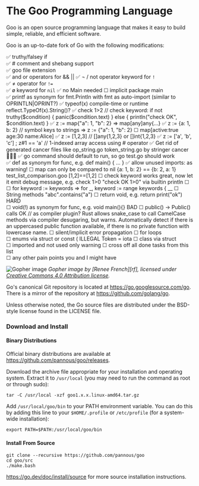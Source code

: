 # The Goo Programming Language

Goo is an open source programming language that makes it easy to build simple, reliable, and efficient software.

Goo is an up-to-date fork of Go with the following modifications:
<!--
just like most ugliness in the world appears when you add a five to json(5) 
so does adding a little o to Go[o] make everything a little more beautiful
-->
✅ truthy/falsey if  
✅ # comment and shebang support  
✅ goo file extension  
✅ and or operators for && ||
✅ ¬ / not operator keyword for `!`  
✅ ≠ operator for `!=`  
✅ ø keyword for `nil`
✅ no Main needed ☐  implicit package main  
✅ printf as synonym for fmt.Println  with fmt as auto-import (similar to OPRINTLN|OPRINT?)
✅ typeof(x)  compile-time or runtime reflect.TypeOf(x).String()?
✅ check 1>2 // check keyword: if not truthy($condition) { panic($condition.text) } else { println("check OK", $condition.text) }
✅ z := map{"a": 1, "b": 2}  => map[any]any{…}
✅ z := {a: 1, b: 2}  // symbol keys to strings => z := {"a": 1, "b": 2}
☐ map[active:true age:30 name:Alice] 
✅ z := [1,2,3]  // []any{1,2,3} or []int{1,2,3}
✅ z := ['a', 'b', 'c'] ; z#1 == 'a'  // 1-indexed array access using # operator
✅ Get rid of generated cancer files like op_string.go  token_string.go by stringer cancer 🤮🦀🤮
✅ go command should default to run, so go test.go should work  
✅ def as synonym for func, e.g. def main() { ... }
✅ allow unused imports: as warning!
☐ map can only be compared to nil {a: 1, b: 2} == {b: 2, a: 1}
test_list_comparison.goo [1,2]==[1,2]
☐ check keyword works great, now let it emit debug message, e.g.  check 1>0  "check OK 1>0" via builtin println
☐ 
☐ for keyword := keywords  => for _, keyword := range keywords { __
☐ String methods "abc".contains("a")
☐ return void, e.g. return print("ok") HARD  
☐ void(!) as synonym for func, e.g. void main(){} BAD
☐ public() -> Public() calls OK // as compiler plugin?
    Rust allows snake_case to call CamelCase methods via compiler desugaring, but warns.
    Automatically detect if there is an uppercased public function available, if there is no private function with lowercase name.
☐ silent/implicit error propagation
☐ for loops    
☐ enums via struct or const ( ILLEGAL Token = iota
☐ class via struct  
☐ imported and not used only warning 
☐ cross off all done tasks from this list  
☐ any other pain points you and I might have   


![Gopher image](https://golang.org/doc/gopher/fiveyears.jpg)
*Gopher image by [Renee French][rf], licensed under [Creative Commons 4.0 Attribution license][cc4-by].*

Go's canonical Git repository is located at https://go.googlesource.com/go.
There is a mirror of the repository at https://github.com/golang/go.

Unless otherwise noted, the Go source files are distributed under the
BSD-style license found in the LICENSE file.

### Download and Install

#### Binary Distributions

Official binary distributions are available at https://github.com/pannous/goo/releases.

Download the archive file appropriate for your installation and operating system. Extract it to `/usr/local` (you may need to run the command as root or through sudo):

```
tar -C /usr/local -xzf goo1.x.x.linux-amd64.tar.gz
```

Add `/usr/local/goo/bin` to your PATH environment variable. You can do this by adding this line to your `$HOME/.profile` or `/etc/profile` (for a system-wide installation):

```
export PATH=$PATH:/usr/local/goo/bin
```

#### Install From Source

```
git clone --recursive https://github.com/pannous/goo
cd goo/src
./make.bash
```

https://go.dev/doc/install/source for more source installation instructions.

[cc4-by]: https://creativecommons.org/licenses/by/4.0/
